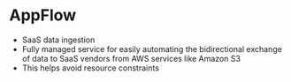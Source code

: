 # AppFlow

- SaaS data ingestion
- Fully managed service for easily automating the bidirectional exchange of data to SaaS vendors from AWS services like Amazon S3
- This helps avoid resource constraints
